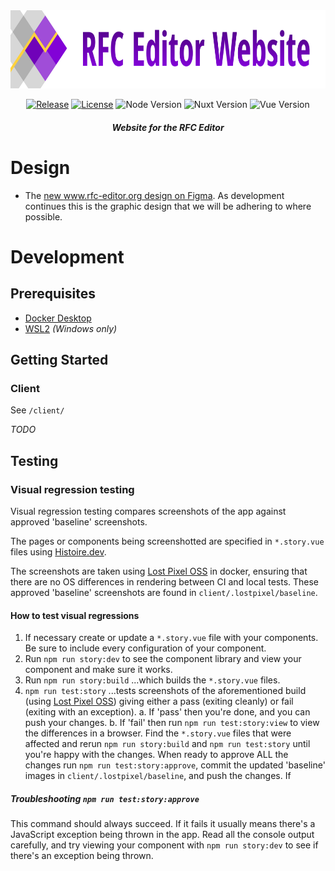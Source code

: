 <div align="center">
  
<img src="https://raw.githubusercontent.com/ietf-tools/common/main/assets/logos/rfced-www.svg" alt="RFC" height="125" />

[![Release](https://img.shields.io/github/release/ietf-tools/rfced-www.svg?style=flat&maxAge=300)](https://github.com/ietf-tools/rfced-www/releases)
[![License](https://img.shields.io/github/license/ietf-tools/rfced-www)](https://github.com/ietf-tools/rfced-www/blob/main/LICENSE)
![Node Version](https://img.shields.io/badge/node.js-20-green?logo=node.js&logoColor=white)
![Nuxt Version](https://img.shields.io/badge/nuxt-3-green?logo=nuxt.js&logoColor=white)
![Vue Version](https://img.shields.io/badge/vue-3-green?logo=vue.js&logoColor=white)

##### Website for the RFC Editor

</div>

# Design

* The [new www.rfc-editor.org design on Figma](https://www.figma.com/design/bCDqtdSnErGOe6Oc87W8pR/RFC-Editor---Design-2). As development continues this is the graphic design that we will be adhering to where possible.

# Development

## Prerequisites

- [Docker Desktop](https://www.docker.com/products/docker-desktop/)
- [WSL2](https://learn.microsoft.com/en-us/windows/wsl/install) _(Windows only)_

## Getting Started

### Client

See `/client/`

_TODO_

## Testing

### Visual regression testing

Visual regression testing compares screenshots of the app against approved 'baseline' screenshots.

The pages or components being screenshotted are specified in `*.story.vue` files using [Histoire.dev](https://histoire.dev/).

The screenshots are taken using [Lost Pixel OSS](https://www.lost-pixel.com/) in docker, ensuring that there are no OS differences in rendering between CI and local tests. These approved 'baseline' screenshots are found in `client/.lostpixel/baseline`.

#### How to test visual regressions

1. If necessary create or update a `*.story.vue` file with your components. Be sure to include every configuration of your component.
2. Run `npm run story:dev` to see the component library and view your component and make sure it works.
3. Run `npm run story:build` ...which builds the `*.story.vue` files.
4. `npm run test:story` ...tests screenshots of the aforementioned build (using [Lost Pixel OSS](https://www.lost-pixel.com/)) giving either a pass (exiting cleanly) or fail (exiting with an exception).
   a. If 'pass' then you're done, and you can push your changes.
   b. If 'fail' then run `npm run test:story:view` to view the differences in a browser. Find the `*.story.vue` files that were affected and rerun `npm run story:build` and `npm run test:story` until you're happy with the changes. When ready to approve ALL the changes run `npm run test:story:approve`, commit the updated 'baseline' images in `client/.lostpixel/baseline`, and push the changes. If

##### Troubleshooting `npm run test:story:approve`

This command should always succeed. If it fails it usually means there's a JavaScript exception being thrown in the app. Read all the console output carefully, and try viewing your component with `npm run story:dev` to see if there's an exception being thrown.
